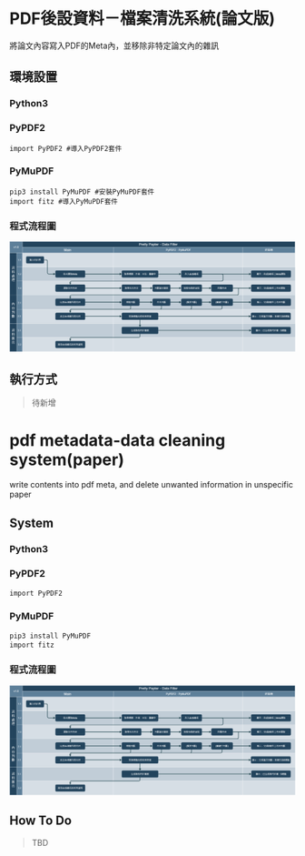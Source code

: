 # PDF後設資料－檔案清洗系統(論文版)
將論文內容寫入PDF的Meta內，並移除非特定論文內的雜訊

## 環境設置
### Python3
### PyPDF2
```
import PyPDF2 #導入PyPDF2套件
```
### PyMuPDF
```
pip3 install PyMuPDF #安裝PyMuPDF套件
import fitz #導入PyMuPDF套件
```
### 程式流程圖
![image](https://raw.githubusercontent.com/x65github/IF.Lab-Workshop_Data-Filter/main/%E5%9F%BA%E6%9C%AC%E8%AA%AA%E6%98%8E/DataFilter_ProgramFlowchart.png)
## 執行方式
> 待新增

# pdf metadata-data cleaning system(paper)
write contents into pdf meta, and delete unwanted information in unspecific  paper

## System
### Python3
### PyPDF2
```
import PyPDF2
```
### PyMuPDF
```
pip3 install PyMuPDF
import fitz
```
### 程式流程圖
![image](https://raw.githubusercontent.com/x65github/IF.Lab-Workshop_Data-Filter/main/%E5%9F%BA%E6%9C%AC%E8%AA%AA%E6%98%8E/DataFilter_ProgramFlowchart.png)
## How To Do
> TBD
